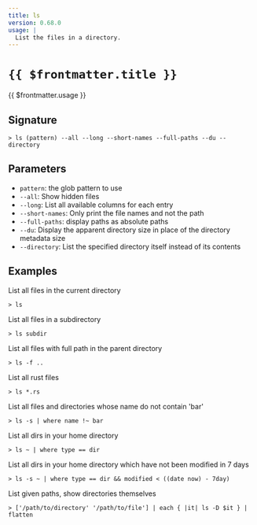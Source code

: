 ```yaml
---
title: ls
version: 0.68.0
usage: |
  List the files in a directory.
---
```


# <code>{{ $frontmatter.title }}</code>

<div style='white-space: pre-wrap;'>{{ $frontmatter.usage }}</div>

## Signature

```> ls (pattern) --all --long --short-names --full-paths --du --directory```

## Parameters

 -  `pattern`: the glob pattern to use
 -  `--all`: Show hidden files
 -  `--long`: List all available columns for each entry
 -  `--short-names`: Only print the file names and not the path
 -  `--full-paths`: display paths as absolute paths
 -  `--du`: Display the apparent directory size in place of the directory metadata size
 -  `--directory`: List the specified directory itself instead of its contents

## Examples

List all files in the current directory
```shell
> ls
```

List all files in a subdirectory
```shell
> ls subdir
```

List all files with full path in the parent directory
```shell
> ls -f ..
```

List all rust files
```shell
> ls *.rs
```

List all files and directories whose name do not contain 'bar'
```shell
> ls -s | where name !~ bar
```

List all dirs in your home directory
```shell
> ls ~ | where type == dir
```

List all dirs in your home directory which have not been modified in 7 days
```shell
> ls -s ~ | where type == dir && modified < ((date now) - 7day)
```

List given paths, show directories themselves
```shell
> ['/path/to/directory' '/path/to/file'] | each { |it| ls -D $it } | flatten
```
